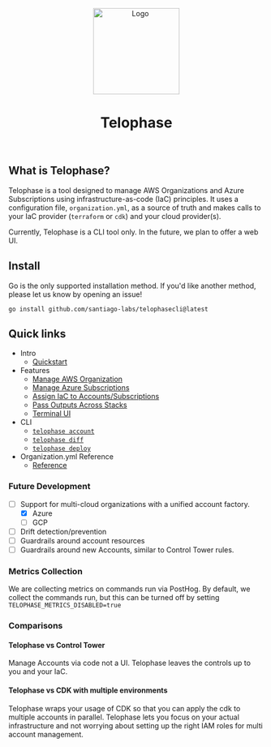 <p align="center">
  <a href="https://telophase.dev"><img src="https://github.com/Santiago-Labs/telophasecli/assets/3019043/ff5ed6db-9e91-44e7-9feb-bcf4f608bce8" alt="Logo" height=170></a>
</p>
<h1 align="center">Telophase</h1>
<br/>

## What is Telophase?
Telophase is a tool designed to manage AWS Organizations and Azure Subscriptions using infrastructure-as-code (IaC) principles. It uses a configuration file, `organization.yml`, as a source of truth and makes calls to your IaC provider (`terraform` or `cdk`) and your cloud provider(s).

Currently, Telophase is a CLI tool only. In the future, we plan to offer a web UI.

## Install
Go is the only supported installation method. If you'd like another method, please let us know by opening an issue!
```
go install github.com/santiago-labs/telophasecli@latest
```

## Quick links

- Intro
  - [Quickstart](https://github.com/Santiago-Labs/telophasecli/blob/main/docs/quickstart.md)
- Features
  - [Manage AWS Organization](https://github.com/Santiago-Labs/telophasecli/blob/main/docs/features.md#aws-organization)
  - [Manage Azure Subscriptions](https://github.com/Santiago-Labs/telophasecli/blob/main/docs/features.md#azure-subscriptions)
  - [Assign IaC to Accounts/Subscriptions](https://github.com/Santiago-Labs/telophasecli/blob/main/docs/features.md#assign-iac-stacks-to-accountssubscriptions)
  - [Pass Outputs Across Stacks](https://github.com/Santiago-Labs/telophasecli/blob/main/docs/features.md#pass-outputs-across-accounts-and-regions-cdk-only)
  - [Terminal UI](https://github.com/Santiago-Labs/telophasecli/blob/main/docs/features.md#terminal-ui)
- CLI
  - [`telophase account`](https://github.com/Santiago-Labs/telophasecli/blob/main/docs/commands.md#account)
  - [`telophase diff`](https://github.com/Santiago-Labs/telophasecli/blob/main/docs/commands.md#diff)
  - [`telophase deploy`](https://github.com/Santiago-Labs/telophasecli/blob/main/docs/commands.md#deploy)
- Organization.yml Reference
  - [Reference](https://github.com/Santiago-Labs/telophasecli/blob/main/docs/organizationyml.md)


### Future Development
- [ ] Support for multi-cloud organizations with a unified account factory.
  - [x] Azure
  - [ ] GCP
- [ ] Drift detection/prevention
- [ ] Guardrails around account resources 
- [ ] Guardrails around new Accounts, similar to Control Tower rules.

### Metrics Collection
We are collecting metrics on commands run via PostHog. By default, we collect the
commands run, but this can be turned off by setting
`TELOPHASE_METRICS_DISABLED=true`

### Comparisons
#### Telophase vs Control Tower
Manage Accounts via code not a UI. Telophase leaves the controls up to you and your IaC.

#### Telophase vs CDK with multiple environments
Telophase wraps your usage of CDK so that you can apply the cdk to multiple
accounts in parallel. Telophase lets you focus on your actual infrastructure and
not worrying about setting up the right IAM roles for multi account management.
